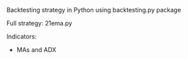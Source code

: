 Backtesting strategy in Python using backtesting.py package

Full strategy: 21ema.py

Indicators:
- MAs and ADX


